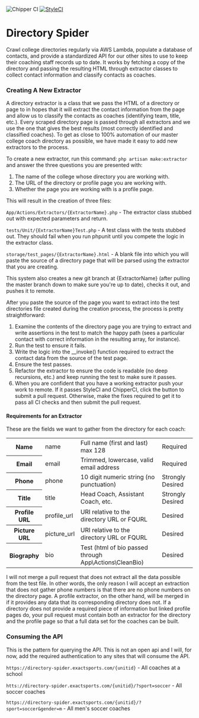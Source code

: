 ![Chipper CI](https://app.chipperci.com/projects/f1b67b90-787b-48e1-8107-17c06c2dc03e/status/master)
[![StyleCI](https://github.styleci.io/repos/200163522/shield?branch=master)](https://github.styleci.io/repos/200163522)
# Directory Spider
Crawl college directories regularly via AWS Lambda, populate a database of contacts, and provide  a standardized API for our other sites to use to keep their coaching staff records up to date. It works by fetching a copy of the directory and passing the resulting HTML through extractor classes to collect contact information and classify contacts as coaches.
### Creating A New Extractor
A directory extractor is a class that we pass the HTML of a directory or page to in hopes that it will extract the contact information from the page and allow us to classify the contacts as coaches (identifying team, title, etc.). Every scraped directory page is passed through all extractors and we use the one that gives the best results (most correctly identified and classified coaches). To get as close to 100% automation of our master college coach directory as possible, we have made it easy to add new extractors to the process.

To create a new extractor, run this command: `php artisan make:extractor` and answer the three questions you are presented with:
1. The name of the college whose directory you are working with.
2. The URL of the directory or profile page you are working with.
3. Whether the page you are working with is a profile page.

This will result in the creation of three files:

`App/Actions/Extractors/{ExtractorName}.php` - The extractor class stubbed out with expected parameters and return.

`tests/Unit/{ExtractorName}Test.php` - A test class with the tests stubbed out. They should fail when you run phpunit until you compete the logic in the extractor class.

`storage/test_pages/{ExtractorName}.html` - A blank file into which you will paste the source of a directory page that will be parsed using the extractor that you are creating.

This system also creates a new git branch at {ExtractorName} (after pulling the master branch down to make sure you're up to date), checks it out, and pushes it to remote.

After you paste the source of the page you want to extract into the test directories file created during the creation process, the process is pretty straightforward:

1. Examine the contents of the directory page you are trying to extract and write assertions in the test to match the happy path (sees a particular contact with correct information in the resulting array, for instance).
2. Run the test to ensure it fails.
3. Write the logic into the __invoke() function required to extract the contact data from the source of the test page.
4. Ensure the test passes.
5. Refactor the extractor to ensure the code is readable (no deep recursions, etc.) and keep running the test to make sure it passes.
6. When you are confident that you have a working extractor push your work to remote. If it passes StyleCI and ChipperCI, click the button to submit a pull request. Otherwise, make the fixes required to get it to pass all CI checks and then submit the pull request.

#### Requirements for an Extractor
These are the fields we want to gather from the directory for each coach:
<table>
    <tr>
        <th>Name</th>
        <td>name</td>
        <td>Full name (first and last) max 128</td>
        <td>Required</td>
    </tr>
    <tr>
        <th>Email</th>
        <td>email</td>
        <td>Trimmed, lowercase, valid email address</td>
        <td>Required</td>
    </tr>
    <tr>
        <th>Phone</th>
        <td>phone</td>
        <td>10 digit numeric string (no punctuation)</td>
        <td>Strongly Desired</td>
    </tr>
    <tr>
        <th>Title</th>
        <td>title</td>
        <td>Head Coach, Assistant Coach, etc.</td>
        <td>Strongly Desired</td>
    </tr>
    <tr>
        <th>Profile URL</th>
        <td>profile_url</td>
        <td>URI relative to the directory URL or FQURL</td>
        <td>Desired</td>
    </tr>
    <tr>
        <th>Picture URL</th>
        <td>picture_url</td>
        <td>URI relative to the directory URL or FQURL</td>
        <td>Desired</td>
    </tr>
    <tr>
        <th>Biography</th>
        <td>bio</td>
        <td>Test (html of bio passed through App\Actions\CleanBio)</td>
        <td>Desired</td
    </tr>
</table>
I will not merge a pull request that does not extract all the data possible from the test file. In other words, the only reason I will accept an extraction that does not gather phone numbers is that there are no phone numbers on the directory page. A profile extractor, on the other hand, will be merged in if it provides any data that its corresponding directory does not. If a directory does not provide a required piece of information but linked profile pages do, your pull request must contain both an extractor for the directory and the profile page so that a full data set for the coaches can be built.

### Consuming the API

This is the pattern for querying the API. This is not an open api and I will, for now, add the required authentication to any sites that will consume the API. 

`https://directory-spider.exactsports.com/{unitid}` - All coaches at a school

`htts://directory-spider.exactsports.com/{unitid}/?sport=soccer` - All soccer coaches

`https://directory-spider.exactsports.com/{unitid}/?sport=soccer&gender=m` - All men's soccer coaches
